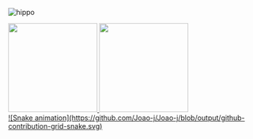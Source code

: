 ![hippo](https://i.giphy.com/22oH1DnFRKzWG1EKTZ.gif)
<div>
<a href="https://github.com/Joao-j">
<img height="180em" src="https://github-readme-stats.vercel.app/api/top-langs/?username=Joao-j&layout=compact&langs_count=7&theme=dracula"/>
<img height="180em" src="https://github-readme-stats.vercel.app/api?username=Joao-j&show_icons=true&theme=dracula&include_all_commits=true&count_private=true"/>
</div>
![Snake animation](https://github.com/Joao-j/Joao-j/blob/output/github-contribution-grid-snake.svg)

